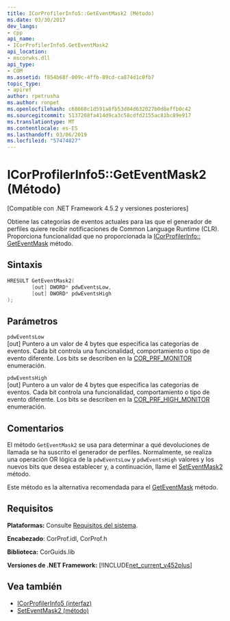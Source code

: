 ```yaml
---
title: ICorProfilerInfo5::GetEventMask2 (Método)
ms.date: 03/30/2017
dev_langs:
- cpp
api_name:
- ICorProfilerInfo5.GetEventMask2
api_location:
- mscorwks.dll
api_type:
- COM
ms.assetid: f854b68f-009c-4ffb-89cd-ca874d1c0fb7
topic_type:
- apiref
author: rpetrusha
ms.author: ronpet
ms.openlocfilehash: c68668c1d591a8fb53d04d632027b0d8effb0c42
ms.sourcegitcommit: 5137208fa414d9ca3c58cdfd2155ac81bc89e917
ms.translationtype: MT
ms.contentlocale: es-ES
ms.lasthandoff: 03/06/2019
ms.locfileid: "57474827"
---
```

# <a name="icorprofilerinfo5geteventmask2-method"></a>ICorProfilerInfo5::GetEventMask2 (Método)
[Compatible con .NET Framework 4.5.2 y versiones posteriores]  
  
 Obtiene las categorías de eventos actuales para las que el generador de perfiles quiere recibir notificaciones de Common Language Runtime (CLR).  Proporciona funcionalidad que no proporcionada la [ICorProfilerInfo:: GetEventMask](../../../../docs/framework/unmanaged-api/profiling/icorprofilerinfo-geteventmask-method.md) método.  
  
## <a name="syntax"></a>Sintaxis  
  
```cpp
HRESULT GetEventMask2(  
        [out] DWORD* pdwEventsLow,  
        [out] DWORD* pdwEventsHigh  
);  
```  
  
## <a name="parameters"></a>Parámetros  
 `pdwEventsLow`  
 [out] Puntero a un valor de 4 bytes que especifica las categorías de eventos. Cada bit controla una funcionalidad, comportamiento o tipo de evento diferente. Los bits se describen en la [COR_PRF_MONITOR](../../../../docs/framework/unmanaged-api/profiling/cor-prf-monitor-enumeration.md) enumeración.  
  
 `pdwEventsHigh`  
 [out] Puntero a un valor de 4 bytes que especifica las categorías de eventos.  Cada bit controla una funcionalidad, comportamiento o tipo de evento diferente. Los bits se describen en la [COR_PRF_HIGH_MONITOR](../../../../docs/framework/unmanaged-api/profiling/cor-prf-high-monitor-enumeration.md) enumeración.  
  
## <a name="remarks"></a>Comentarios  
 El método `GetEventMask2` se usa para determinar a qué devoluciones de llamada se ha suscrito el generador de perfiles. Normalmente, se realiza una operación OR lógica de la `pdwEventsLow` y `pdwEventsHigh` valores y los nuevos bits que desea establecer y, a continuación, llame el [SetEventMask2](../../../../docs/framework/unmanaged-api/profiling/icorprofilerinfo5-seteventmask2-method.md) método.  
  
 Este método es la alternativa recomendada para el [GetEventMask](../../../../docs/framework/unmanaged-api/profiling/icorprofilerinfo-geteventmask-method.md) método.  
  
## <a name="requirements"></a>Requisitos  
 **Plataformas:** Consulte [Requisitos del sistema](../../../../docs/framework/get-started/system-requirements.md).  
  
 **Encabezado**: CorProf.idl, CorProf.h  
  
 **Biblioteca:** CorGuids.lib  
  
 **Versiones de .NET Framework:** [!INCLUDE[net_current_v452plus](../../../../includes/net-current-v452plus-md.md)]  
  
## <a name="see-also"></a>Vea también
- [ICorProfilerInfo5 (interfaz)](../../../../docs/framework/unmanaged-api/profiling/icorprofilerinfo5-interface.md)
- [SetEventMask2 (método)](../../../../docs/framework/unmanaged-api/profiling/icorprofilerinfo5-seteventmask2-method.md)
